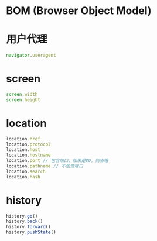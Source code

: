 <!--
 * @Author: your name
 * @Date: 2020-03-16 22:22:28
 * @LastEditTime: 2020-03-16 22:30:56
 * @LastEditors: Please set LastEditors
 * @Description: In User Settings Edit 
 * @FilePath: /web_study/src/前端基础/JavaScript基础/js-web-api-bom.md
 -->
# BOM (Browser Object Model)

# 用户代理
```javascript
navigator.useragent
```

# screen
```javascript
screen.width
screen.height
```

# location
```javascript
location.href
location.protocol
location.host
location.hostname
location.port // 包含端口，如果是80，则省略
location.pathname // 不包含端口
location.search
location.hash
```

# history
```javascript
history.go()
history.back()
history.forward()
history.pushState()
```